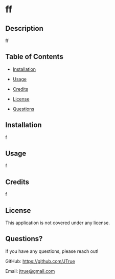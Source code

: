 
  


  # ff

  ## Description
   ff
  
  ## Table of Contents
  
  * [Installation](#installation)
  
  * [Usage](#usage)
  
  * [Credits](#credits)
  
  * [License](#license)
  
  * [Questions](#questions)
  
  ## Installation
  f
  
  ## Usage
  f
  
  ## Credits
  f
  
## License
This application is not covered under any license.

  ## Questions?
  If you have any questions, please reach out!
  
GitHub: https://github.com/JTrue

Email: [jtrue@gmail.com](mailto:jtrue@gmail.com)